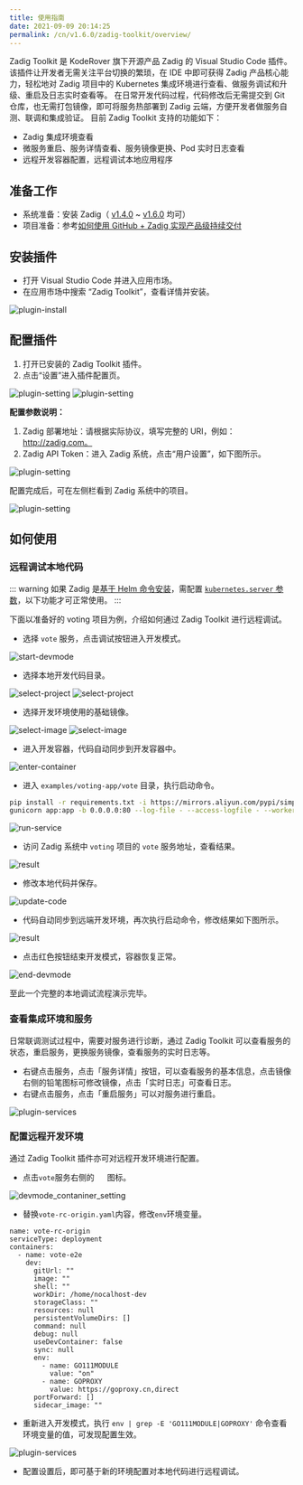 ```yaml
---
title: 使用指南
date: 2021-09-09 20:14:25
permalink: /cn/v1.6.0/zadig-toolkit/overview/
---
```


Zadig Toolkit 是 KodeRover 旗下开源产品 Zadig 的 Visual Studio Code 插件。
该插件让开发者无需关注平台切换的繁琐，在 IDE 中即可获得 Zadig 产品核心能力，轻松地对 Zadig 项目中的 Kubernetes 集成环境进行查看、做服务调试和升级、重启及日志实时查看等。
在日常开发代码过程，代码修改后无需提交到 Git 仓库，也无需打包镜像，即可将服务热部署到 Zadig 云端，方便开发者做服务自测、联调和集成验证。
目前 Zadig Toolkit 支持的功能如下：
- Zadig 集成环境查看
- 微服务重启、服务详情查看、服务镜像更换、Pod 实时日志查看
- 远程开发容器配置，远程调试本地应用程序

## 准备工作
- 系统准备：安装 Zadig（ [v1.4.0](/v1.6.0/release-notes/v1.4.0/#版本升级方式) ~ [v1.6.0](/v1.6.0/release-notes/v1.6.0/#版本升级方式) 均可）
- 项目准备：参考[如何使用 GitHub + Zadig 实现产品级持续交付](https://www.koderover.com/tutorials/codelabs/GitHub/index.html?index=..%2F..index#0)

## 安装插件
- 打开 Visual Studio Code 并进入应用市场。
- 在应用市场中搜索 “Zadig Toolkit”，查看详情并安装。

![plugin-install](./_images/plugin_install.png)

## 配置插件
1. 打开已安装的 Zadig Toolkit 插件。
2. 点击“设置”进入插件配置页。

![plugin-setting](./_images/plugin_setting_1.png)
![plugin-setting](./_images/plugin_setting_2.png)

**配置参数说明：**
1. Zadig 部署地址：请根据实际协议，填写完整的 URI，例如：http://zadig.com。
2. Zadig API Token：进入 Zadig 系统，点击“用户设置”，如下图所示。

![plugin-setting](./_images/plugin_setting_3.png)

配置完成后，可在左侧栏看到 Zadig 系统中的项目。

![plugin-setting](./_images/plugin_setting_4.png)

## 如何使用
### 远程调试本地代码

::: warning
如果 Zadig 是[基于 Helm 命令安装](/v1.6.0/install/helm-deploy/)，需配置 [`kubernetes.server` 参数](/v1.6.0/install/helm-deploy/#其他参数)，以下功能才可正常使用。
:::

下面以准备好的 voting 项目为例，介绍如何通过 Zadig Toolkit 进行远程调试。
- 选择 `vote` 服务，点击调试按钮进入开发模式。

![start-devmode](./_images/plugin_start_devmode.png)

- 选择本地开发代码目录。

![select-project](./_images/plugin_select_project_1.png)
![select-project](./_images/plugin_select_project_2.png)

- 选择开发环境使用的基础镜像。

![select-image](./_images/plugin_select_image_1.png)
![select-image](./_images/plugin_select_image_2.png)

- 进入开发容器，代码自动同步到开发容器中。

![enter-container](./_images/plugin_enter_container.png)

- 进入 `examples/voting-app/vote` 目录，执行启动命令。
```bash
pip install -r requirements.txt -i https://mirrors.aliyun.com/pypi/simple/
gunicorn app:app -b 0.0.0.0:80 --log-file - --access-logfile - --workers 4 --keep-alive 0
```
![run-service](./_images/plugin_run_service.png)

- 访问 Zadig 系统中 `voting` 项目的 `vote` 服务地址，查看结果。

![result](./_images/plugin_result_1.png)

- 修改本地代码并保存。

![update-code](./_images/plugin_update_code.png)

- 代码自动同步到远端开发环境，再次执行启动命令，修改结果如下图所示。

![result](./_images/plugin_result_2.png)

- 点击红色按钮结束开发模式，容器恢复正常。

![end-devmode](./_images/plugin_end_devmod.png)


至此一个完整的本地调试流程演示完毕。

### 查看集成环境和服务
日常联调测试过程中，需要对服务进行诊断，通过 Zadig Toolkit 可以查看服务的状态，重启服务，更换服务镜像，查看服务的实时日志等。
- 右键点击服务，点击「服务详情」按钮，可以查看服务的基本信息，点击镜像右侧的铅笔图标可修改镜像，点击「实时日志」可查看日志。
- 右键点击服务，点击「重启服务」可以对服务进行重启。

![plugin-services](./_images/plugin_services.png)

### 配置远程开发环境
通过 Zadig Toolkit 插件亦可对远程开发环境进行配置。
- 点击`vote`服务右侧的 <img style="width:15px; height:15px" src="./_images/devmode_container_setting_avatar.svg"></img> 图标。

![devmode_contaniner_setting](./_images/devmode_contaniner_setting.png)
- 替换`vote-rc-origin.yaml`内容，修改`env`环境变量。

```
name: vote-rc-origin
serviceType: deployment
containers:
  - name: vote-e2e
    dev:
      gitUrl: ""
      image: ""
      shell: ""
      workDir: /home/nocalhost-dev
      storageClass: ""
      resources: null
      persistentVolumeDirs: []
      command: null
      debug: null
      useDevContainer: false
      sync: null
      env:
        - name: GO111MODULE
          value: "on"
        - name: GOPROXY
          value: https://goproxy.cn,direct
      portForward: []
      sidecar_image: ""
```
- 重新进入开发模式，执行 `env | grep -E 'GO111MODULE|GOPROXY'` 命令查看环境变量的值，可发现配置生效。

![plugin-services](./_images/plugin_dev_config_effect.png)

- 配置设置后，即可基于新的环境配置对本地代码进行远程调试。
